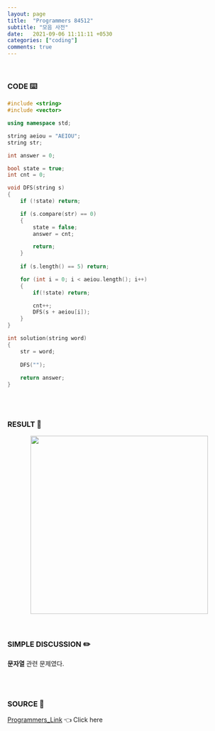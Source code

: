 ```yaml
---
layout: page
title:  "Programmers 84512"
subtitle: "모음 사전"
date:   2021-09-06 11:11:11 +0530
categories: ["coding"]
comments: true
---
```


<br>

### CODE ⌨️

```c++
#include <string>
#include <vector>

using namespace std;

string aeiou = "AEIOU";
string str;

int answer = 0;

bool state = true;
int cnt = 0;

void DFS(string s)
{
    if (!state) return;

	if (s.compare(str) == 0)
	{
		state = false;
		answer = cnt;

		return;
	}
    
    if (s.length() == 5) return;

	for (int i = 0; i < aeiou.length(); i++)
	{
		if(!state) return;

		cnt++;
		DFS(s + aeiou[i]);
	}
}

int solution(string word)
{  
    str = word;
    
    DFS("");
    
    return answer;
}
```  

<br>
<br>

### RESULT 💛

<img src="{{ '/assets/programmers/p84512r.jpg' }}" style="width: 400px; height: auto; margin-left: auto; margin-right: auto; display: block;">  

<br>
<br>

### SIMPLE DISCUSSION ✏️

**문자열** 관련 문제였다.  

<br>
<br>

### SOURCE 💎

[Programmers_Link][link] 👈 Click here  

<br>

<script src="https://utteranc.es/client.js"
        repo="DCherish/DCherish.github.io"
        issue-term="pathname"
        theme="boxy-light"
        crossorigin="anonymous"
        async>
</script>

[link]: https://programmers.co.kr/learn/courses/30/lessons/84512